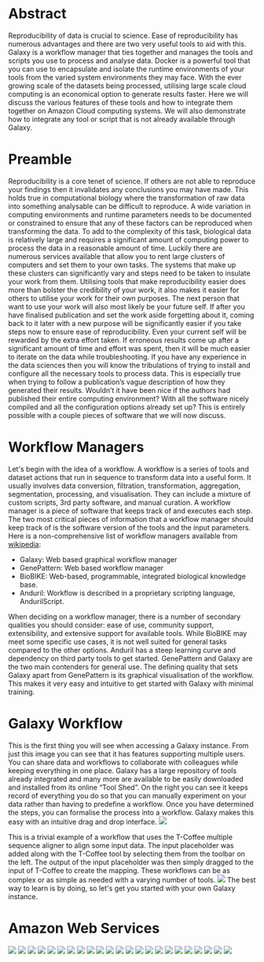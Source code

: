 # Abstract

Reproducibility of data is crucial to science. Ease of reproducibility has numerous advantages and there are two very useful tools to aid with this. Galaxy is a workflow manager that ties together and manages the tools and scripts you use to process and analyse data. Docker is a powerful tool that you can use to encapsulate and isolate the runtime environments of your tools from the varied system environments they may face. With the ever growing scale of the datasets being processed, utilising large scale cloud computing is an economical option to generate results faster. Here we will discuss the various features of these tools and how to integrate them together on Amazon Cloud computing systems. We will also demonstrate how to integrate any tool or script that is not already available through Galaxy.

# Preamble

Reproducibility is a core tenet of science. If others are not able to reproduce your findings then it invalidates any conclusions you may have made. This holds true in computational biology where the transformation of raw data into something analysable can be difficult to reproduce. A wide variation in computing environments and runtime parameters needs to be documented or constrained to ensure that any of these factors can be reproduced when transforming the data. To add to the complexity of this task, biological data is relatively large and requires a significant amount of computing power to process the data in a reasonable amount of time. Luckily there are numerous services available that allow you to rent large clusters of computers and set them to your own tasks. The systems that make up these clusters can significantly vary and steps need to be taken to insulate your work from them. 
Utilising tools that make reproducibility easier does more than bolster the credibility of your work, it also makes it easier for others to utilise your work for their own purposes. The next person that want to use your work will also most likely be your future self. If after you have finalised publication and set the work aside forgetting about it, coming back to it later with a new purpose will be significantly easier if you take steps now to ensure ease of reproducibility. Even your current self will be rewarded by the extra effort taken. If erroneous results come up after a significant amount of time and effort was spent, then it will be much easier to iterate on the data while troubleshooting. 
If you have any experience in the data sciences then you will know the tribulations of trying to install and configure all the necessary tools to process data. This is especially true when trying to follow a publication’s vague description of how they generated their results. Wouldn’t it have been nice if the authors had published their entire computing environment? With all the software nicely compiled and all the configuration options already set up? This is entirely possible with a couple pieces of software that we will now discuss.

# Workflow Managers

Let's begin with the idea of a workflow. A workflow is a series of tools and dataset actions that run in sequence to transform data into a useful form. It usually involves data conversion, filtration, transformation, aggregation, segmentation, processing, and visualisation. They can include a mixture of custom scripts, 3rd party software, and manual curation. A workflow manager is a piece of software that keeps track of and executes each step. The two most critical pieces of information that a workflow manager should keep track of is the software version of the tools and the input parameters.
Here is a non-comprehensive list of workflow managers available from [wikipedia](https://en.wikipedia.org/wiki/Bioinformatics_workflow_management_system):
  * Galaxy: Web based graphical workflow manager
  * GenePattern: Web based workflow manager
  * BioBIKE: Web-based, programmable, integrated biological knowledge base.
  * Anduril: Workflow is described in a proprietary scripting language, AndurilScript.

When deciding on a workflow manager, there is a number of secondary qualities you should consider: ease of use, community support, extensibility, and extensive support for available tools. While BioBIKE may meet some specific use cases, it is not well suited for general tasks compared to the other options. Anduril has a steep learning curve and dependency on third party tools to get started. GenePattern and Galaxy are the two main contenders for general use. The defining quality that sets Galaxy apart from GenePattern is its graphical visualisation of the workflow. This makes it very easy and intuitive to get started with Galaxy with minimal training.

# Galaxy Workflow

This is the first thing you will see when accessing a Galaxy instance. From just this image you can see that it has features supporting multiple users. You can share data and workflows to collaborate with colleagues while keeping everything in one place. Galaxy has a large repository of tools already integrated and many more are available to be easily downloaded and installed from its online “Tool Shed”. On the right you can see it keeps record of everything you do so that you can manually experiment on your data rather than having to predefine a workflow.
Once you have determined the steps, you can formalise the process into a workflow. Galaxy makes this easy with an intuitive drag and drop interface.
<a href="images/welcometogalaxy.png"><img src="images/welcometogalaxy.png" class="screenshot" /></a>

This is a trivial example of a workflow that uses the T-Coffee multiple sequence aligner to align some input data. The input placeholder was added along with the T-Coffee tool by selecting them from the toolbar on the left. The output of the input placeholder was then simply dragged to the input of T-Coffee to create the mapping. These workflows can be as complex or as simple as needed with a varying number of tools.
<a href="images/HIV_workflow.png"><img src="images/HIV_workflow.png" class="screenshot" /></a>
The best way to learn is by doing, so let's get you started with your own Galaxy instance.



# Amazon Web Services

<a href="images/AWS/AWS1.jpg"><img src="images/AWS/AWS1.jpg" class="screenshot" /></a>
<a href="images/AWS/AWS2.jpg"><img src="images/AWS/AWS2.jpg" class="screenshot" /></a>
<a href="images/AWS/AWS3.jpg"><img src="images/AWS/AWS3.jpg" class="screenshot" /></a>
<a href="images/AWS/AWS4.jpg"><img src="images/AWS/AWS4.jpg" class="screenshot" /></a>
<a href="images/AWS/AWS5.jpg"><img src="images/AWS/AWS5.jpg" class="screenshot" /></a>
<a href="images/AWS/AWS6.jpg"><img src="images/AWS/AWS6.jpg" class="screenshot" /></a>
<a href="images/AWS/AWS7.jpg"><img src="images/AWS/AWS7.jpg" class="screenshot" /></a>
<a href="images/AWS/AWS8.jpg"><img src="images/AWS/AWS8.jpg" class="screenshot" /></a>
<a href="images/AWS/AWS9.jpg"><img src="images/AWS/AWS9.jpg" class="screenshot" /></a>
<a href="images/AWS/AWS10.jpg"><img src="images/AWS/AWS10.jpg" class="screenshot" /></a>
<a href="images/AWS/AWS11.jpg"><img src="images/AWS/AWS11.jpg" class="screenshot" /></a>
<a href="images/AWS/AWS12.jpg"><img src="images/AWS/AWS12.jpg" class="screenshot" /></a>
<a href="images/AWS/AWS13.jpg"><img src="images/AWS/AWS13.jpg" class="screenshot" /></a>
<a href="images/AWS/AWS14.jpg"><img src="images/AWS/AWS14.jpg" class="screenshot" /></a>
<a href="images/AWS/AWS15.jpg"><img src="images/AWS/AWS15.jpg" class="screenshot" /></a>
<a href="images/AWS/AWS16.jpg"><img src="images/AWS/AWS16.jpg" class="screenshot" /></a>
<a href="images/AWS/AWS17.jpg"><img src="images/AWS/AWS17.jpg" class="screenshot" /></a>
<a href="images/AWS/AWS18.jpg"><img src="images/AWS/AWS18.jpg" class="screenshot" /></a>
<a href="images/AWS/AWS19.jpg"><img src="images/AWS/AWS19.jpg" class="screenshot" /></a>
<a href="images/AWS/AWS20.jpg"><img src="images/AWS/AWS20.jpg" class="screenshot" /></a>
<a href="images/AWS/AWS21.jpg"><img src="images/AWS/AWS21.jpg" class="screenshot" /></a>
<a href="images/AWS/AWS22.jpg"><img src="images/AWS/AWS22.jpg" class="screenshot" /></a>
<a href="images/AWS/AWS23.jpg"><img src="images/AWS/AWS23.jpg" class="screenshot" /></a>

